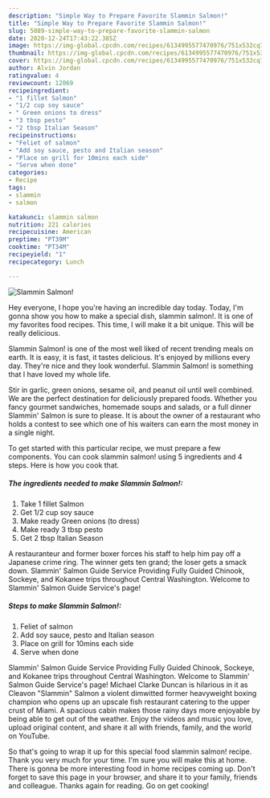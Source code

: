 ```yaml
---
description: "Simple Way to Prepare Favorite Slammin Salmon!"
title: "Simple Way to Prepare Favorite Slammin Salmon!"
slug: 5089-simple-way-to-prepare-favorite-slammin-salmon
date: 2020-12-24T17:43:22.385Z
image: https://img-global.cpcdn.com/recipes/6134995577470976/751x532cq70/slammin-salmon-recipe-main-photo.jpg
thumbnail: https://img-global.cpcdn.com/recipes/6134995577470976/751x532cq70/slammin-salmon-recipe-main-photo.jpg
cover: https://img-global.cpcdn.com/recipes/6134995577470976/751x532cq70/slammin-salmon-recipe-main-photo.jpg
author: Alvin Jordan
ratingvalue: 4
reviewcount: 12069
recipeingredient:
- "1 fillet Salmon"
- "1/2 cup soy sauce"
- " Green onions to dress"
- "3 tbsp pesto"
- "2 tbsp Italian Season"
recipeinstructions:
- "Feliet of salmon"
- "Add soy sauce, pesto and Italian season"
- "Place on grill for 10mins each side"
- "Serve when done"
categories:
- Recipe
tags:
- slammin
- salmon

katakunci: slammin salmon 
nutrition: 221 calories
recipecuisine: American
preptime: "PT39M"
cooktime: "PT34M"
recipeyield: "1"
recipecategory: Lunch

---
```



![Slammin Salmon!](https://img-global.cpcdn.com/recipes/6134995577470976/751x532cq70/slammin-salmon-recipe-main-photo.jpg)

Hey everyone, I hope you're having an incredible day today. Today, I'm gonna show you how to make a special dish, slammin salmon!. It is one of my favorites food recipes. This time, I will make it a bit unique. This will be really delicious.

Slammin Salmon! is one of the most well liked of recent trending meals on earth. It is easy, it is fast, it tastes delicious. It's enjoyed by millions every day. They're nice and they look wonderful. Slammin Salmon! is something that I have loved my whole life.

Stir in garlic, green onions, sesame oil, and peanut oil until well combined. We are the perfect destination for deliciously prepared foods. Whether you fancy gourmet sandwiches, homemade soups and salads, or a full dinner Slammin&#39; Salmon is sure to please. It is about the owner of a restaurant who holds a contest to see which one of his waiters can earn the most money in a single night.


To get started with this particular recipe, we must prepare a few components. You can cook slammin salmon! using 5 ingredients and 4 steps. Here is how you cook that.

<!--inarticleads1-->

##### The ingredients needed to make Slammin Salmon!:

1. Take 1 fillet Salmon
1. Get 1/2 cup soy sauce
1. Make ready  Green onions (to dress)
1. Make ready 3 tbsp pesto
1. Get 2 tbsp Italian Season


A restauranteur and former boxer forces his staff to help him pay off a Japanese crime ring. The winner gets ten grand; the loser gets a smack down. Slammin&#39; Salmon Guide Service Providing Fully Guided Chinook, Sockeye, and Kokanee trips throughout Central Washington. Welcome to Slammin&#39; Salmon Guide Service&#39;s page! 

<!--inarticleads2-->

##### Steps to make Slammin Salmon!:

1. Feliet of salmon
1. Add soy sauce, pesto and Italian season
1. Place on grill for 10mins each side
1. Serve when done


Slammin&#39; Salmon Guide Service Providing Fully Guided Chinook, Sockeye, and Kokanee trips throughout Central Washington. Welcome to Slammin&#39; Salmon Guide Service&#39;s page! Michael Clarke Duncan is hilarious in it as Cleavon &#34;Slammin&#34; Salmon a violent dimwitted former heavyweight boxing champion who opens up an upscale fish restaurant catering to the upper crust of Miami. A spacious cabin makes those rainy days more enjoyable by being able to get out of the weather. Enjoy the videos and music you love, upload original content, and share it all with friends, family, and the world on YouTube. 

So that's going to wrap it up for this special food slammin salmon! recipe. Thank you very much for your time. I'm sure you will make this at home. There is gonna be more interesting food in home recipes coming up. Don't forget to save this page in your browser, and share it to your family, friends and colleague. Thanks again for reading. Go on get cooking!
